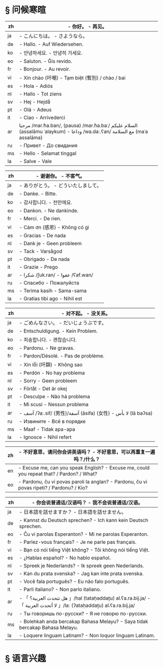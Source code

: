 
# § 问候寒暄

zh | - 你好。 - 再见。
-|-
ja | - こんにちは。 - さようなら。
de | - Hallo. - Auf Wiedersehen.
ko | - 안녕하세요. - 안녕히 가세요.
eo | - Saluton. - Ĝis revido.
fr | - Bonjour. - Au revoir.
vi | - Xin chào (吀嘲) - Tạm biệt (暫別) / chào / bai
es | - Hola - Adiós
nl | - Hallo - Tot ziens
sv | - Hej - Hejdå
pt | - Olá - Adeus
it | - Ciao - Arrivederci
ar | مرحبا /mar.ħa.ban/, (pausa) /mar.ħa.baː/ السلام عليكم (assalāmu ʿalaykum)  - وداعا /wa.daː.ʕan/ مع السلامة (maʿa assalāma)
ru | - Привет - До свидания
ms | - Hello - Selamat tinggal
la | - Salve - Vale

zh | - 谢谢你。 - 不客气。
-|-
ja | - ありがとう。 - どういたしまして。
de | - Danke. - Bitte.
ko | - 감사합니다. - 천만에요.
eo | - Dankon. - Ne dankinde.
fr | - Merci. - De rien.
vi | - Cảm ơn (感恩) - Không có gì
es | - Gracias - De nada
nl | - Dank je - Geen probleem
sv | - Tack - Varsågod
pt | - Obrigado - De nada
it | - Grazie - Prego
ar | - شكرا /ʃuk.ran/ - عفوا /ʕaf.wan/
ru | - Спасибо - Пожалуйста
ms | - Terima kasih - Sama-sama
la | - Gratias tibi ago - Nihil est

zh | - 对不起。 - 没关系。
-|-
ja | - ごめんなさい。 - だいじょうぶです。
de | - Entschuldigung. - Kein Problem.
ko | - 죄송합니다. - 괜찮습니다.
eo | - Pardonu. - Ne gravas.
fr | - Pardon/Désolé. - Pas de problème.
vi | - Xin lỗi (吀纇) - Không sao
es | - Perdón - No hay problema
nl | - Sorry - Geen probleem
sv | - Förlåt - Det är okej
pt | - Desculpe - Não há problema
it | - Mi scusi - Nessun problema
ar | -  آسف /ʔaː.sif/ (男性)/آسفة (āsifa) (女性) - لا بأس (lā baʔsa)
ru | - Извините - Всё в порядке
ms | - Maaf - Tidak apa-apa
la | - Ignosce - Nihil refert

zh | - 不好意思，请问你会讲英语吗？ - 不好意思，可以再重复一遍吗？/什么？
-|-
en | - Excuse me, can you speak English? - Excuse me, could you repeat that? / Pardon? / What?
eo | - Pardonu, ĉu vi povas paroli la anglan? - Pardonu, ĉu vi povas ripeti? / Pardonu? / Kio?

zh | - 你会说普通话/汉语吗？ - 我不会说普通话/汉语。
-|-
ja | - 日本語を話せますか？ - 日本語を話せません。
de | - Kannst du Deutsch sprechen? - Ich kann kein Deutsch sprechen.
eo | - Ĉu vi parolas Esperanton? - Mi ne parolas Esperanton.
fr | - Parlez-vous français? - Je ne parle pas français.
vi | - Bạn có nói tiếng Việt không? - Tôi không nói tiếng Việt.
es | - ¿Hablas español? - No hablo español.
nl | - Spreek je Nederlands? - Ik spreek geen Nederlands.
sv | - Kan du prata svenska? - Jag kan inte prata svenska.
pt | - Você fala português? - Eu não falo português.
it | - Parli italiano? - Non parlo italiano.
ar | - 「 هل تتحدث العربية؟ 」/hal (tataḥaddaṯu) al.ʕa.ra.bij.ja/ - 「 لا أتحدث العربية 」/laː (ʔataḥaddaṯu) al.ʕa.ra.bij.ja/
ru | - Ты говоришь по-русски? - Я не говорю по-русски.
ms | - Bolehkah anda bercakap Bahasa Melayu? - Saya tidak bercakap Bahasa Melayu.
la | - Loquere linguam Latinam? - Non loquor linguam Latinam.

# § 语言兴趣